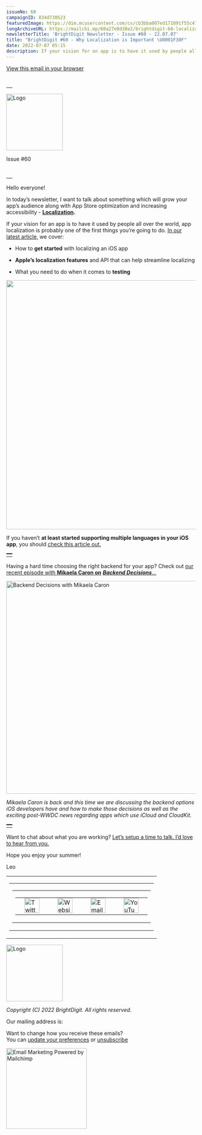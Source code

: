 ```yaml
---
issueNo: 60
campaignID: 834d730523
featuredImage: https://dim.mcusercontent.com/cs/cb3bba007ed171091f55c47f0/images/387ab57e-1361-f273-2355-a9720c0eaa45.jpg?w=1920&dpr=2
longArchiveURL: https://mailchi.mp/60a27e8d38e2/brightdigit-60-localization
newsletterTitle: 'BrightDigit Newsletter - Issue #60 - 22.07.07'
title: "BrightDigit #60 - Why Localization is Important \U0001F30F"
date: 2022-07-07 05:15
description: If your vision for an app is to have it used by people all over the world, app localization is probably one of the first things you're going to do.
---
```

<span class="mcnPreviewText"
style="display:none; font-size:0px; line-height:0px; max-height:0px; max-width:0px; opacity:0; overflow:hidden; visibility:hidden; mso-hide:all;">If
your vision for an app is to have it used by people all over the world,
app localization is probably one of the first things you’re going to
do.</span>

[View this email in your
browser](https://mailchi.mp/60a27e8d38e2/brightdigit-60-localization?e=%5BUNIQID%5D)

<table data-border="0" data-cellpadding="0" data-cellspacing="0"
width="100%" style="background-color:transparent" role="presentation">
<tbody>
<tr class="odd">
<td style="min-width: 100%; border-top: 20px solid transparent"
data-valign="top"></td>
</tr>
</tbody>
</table>

<img
src="https://dim.mcusercontent.com/cs/cb3bba007ed171091f55c47f0/images/e34cb9b8-208c-4e6c-a0e8-b7e407f037ab.png?w=150&amp;dpr=2"
style="width:150px;height:auto;max-width:100%;display:block" width="150"
alt="Logo" />

Issue \#60

<table data-border="0" data-cellpadding="0" data-cellspacing="0"
width="100%" style="background-color:transparent" role="presentation">
<tbody>
<tr class="odd">
<td style="min-width: 100%; border-top: 20px solid transparent"
data-valign="top"></td>
</tr>
</tbody>
</table>

Hello everyone!

In today’s newsletter, I want to talk about something which will grow
your app’s audience along with App Store optimization and increasing
accessibility -
[**Localization**](https://brightdigit.com/articles/ios-app-localization/)**.**

If your vision for an app is to have it used by people all over the
world, app localization is probably one of the first things you’re going
to do. [In our latest
article,](https://brightdigit.com/articles/ios-app-localization/) we
cover:

-   How to **get started** with localizing an iOS app

-   **Apple’s localization features** and API that can help streamline
    localizing

-   What you need to do when it comes to **testing**

<a href="https://brightdigit.com/articles/ios-app-localization/"
style="display:block" target="_blank"><img
src="https://dim.mcusercontent.com/cs/cb3bba007ed171091f55c47f0/images/387ab57e-1361-f273-2355-a9720c0eaa45.jpg?w=1920&amp;dpr=2"
style="border:0;width:660px;height:auto;max-width:100%;display:block"
role="presentation" width="660" /></a>

If you haven’t **at least started supporting multiple languages in your
iOS app**, you should [check this article
out.](https://brightdigit.com/articles/ios-app-localization/)

<table data-border="0" data-cellpadding="0" data-cellspacing="0"
width="100%" style="background-color:transparent" role="presentation">
<tbody>
<tr class="odd">
<td style="min-width: 100%; border-top: 2px solid #000000"
data-valign="top"></td>
</tr>
</tbody>
</table>

Having a hard time choosing the right backend for your app? Check out
[our recent episode with **Mikaela Caron
on**](https://youtu.be/_-k97s1ZPzE) *[**Backend
Decisions**…](https://youtu.be/_-k97s1ZPzE)*

<a href="https://youtu.be/_-k97s1ZPzE" style="display:block"
target="_blank"><img
src="https://dim.mcusercontent.com/cs/cb3bba007ed171091f55c47f0/video_thumbnails_new/9bb00c22aa1704a653bc5b6716fcfb43.png?w=564&amp;dpr=2"
style="border:0;width:564px;height:auto;max-width:100%;display:block"
width="564" alt="Backend Decisions with Mikaela Caron" /></a>

*Mikaela Caron is back and this time we are discussing the backend
options iOS developers have and how to make those decisions as well as
the exciting post-WWDC news regarding apps which use iCloud and
CloudKit.*

<table data-border="0" data-cellpadding="0" data-cellspacing="0"
width="100%" style="background-color:transparent" role="presentation">
<tbody>
<tr class="odd">
<td style="min-width: 100%; border-top: 2px solid #000000"
data-valign="top"></td>
</tr>
</tbody>
</table>

Want to chat about what you are working? [Let’s setup a time to talk.
I’d love to hear from you.](https://zcal.co/leogdion/consultation)

Hope you enjoy your summer!

Leo

<table data-align="center" data-border="0" data-cellpadding="0"
data-cellspacing="0" width="100%" role="presentation">
<colgroup>
<col style="width: 100%" />
</colgroup>
<tbody>
<tr class="odd mceRow">
<td
style="background-position: center; background-repeat: no-repeat; background-size: cover"
data-valign="top"><table data-border="0" data-cellpadding="0"
data-cellspacing="24" width="100%" style="table-layout:fixed"
role="presentation">
<tbody>
<tr class="odd">
<td colspan="12" class="mceColumn"
style="background-position: center; background-repeat: no-repeat; background-size: cover"
data-valign="top" width="100%"><table data-border="0"
data-cellpadding="0" data-cellspacing="0" width="100%"
role="presentation">
<colgroup>
<col style="width: 100%" />
</colgroup>
<tbody>
<tr class="odd">
<td class="mceSpacing-24" style="text-align: center;"
data-valign="top"><table class="mceClusterLayout" data-border="0"
data-cellpadding="0" data-cellspacing="0" width="" role="presentation">
<tbody>
<tr class="odd">
<td class="mobileClass-389"
style="padding-left: 24px; padding-top: 0; padding-right: 24px"
data-breakpoint="389" data-valign="top"><a
href="https://twitter.com/brightdigit" style="display:block"
target="_blank"><img
src="https://dim.mcusercontent.com/https/cdn-images.mailchimp.com%2Ficons%2Fsocial-block-v3%2Fblock-icons-v3%2Ftwitter-filled-dark-40.png?w=40&amp;dpr=2"
style="border:0;width:40px;height:auto;max-width:100%;display:block"
width="40" alt="Twitter icon" /></a></td>
<td class="mobileClass-389"
style="padding-left: 24px; padding-top: 0; padding-right: 24px"
data-breakpoint="389" data-valign="top"><a
href="https://brightdigit.com" style="display:block"
target="_blank"><img
src="https://dim.mcusercontent.com/https/cdn-images.mailchimp.com%2Ficons%2Fsocial-block-v3%2Fblock-icons-v3%2Fwebsite-filled-dark-40.png?w=40&amp;dpr=2"
style="border:0;width:40px;height:auto;max-width:100%;display:block"
width="40" alt="Website icon" /></a></td>
<td class="mobileClass-389"
style="padding-left: 24px; padding-top: 0; padding-right: 24px"
data-breakpoint="389" data-valign="top"><a
href="mailto:info@brightdigit.com" style="display:block"
target="_blank"><img
src="https://dim.mcusercontent.com/https/cdn-images.mailchimp.com%2Ficons%2Fsocial-block-v3%2Fblock-icons-v3%2Femail-filled-dark-40.png?w=40&amp;dpr=2"
style="border:0;width:40px;height:auto;max-width:100%;display:block"
width="40" alt="Email icon" /></a></td>
<td class="mobileClass-389"
style="padding-left: 24px; padding-top: 0; padding-right: 24px"
data-breakpoint="389" data-valign="top"><a
href="https://www.youtube.com/c/BrightdigitLLC" style="display:block"
target="_blank"><img
src="https://dim.mcusercontent.com/https/cdn-images.mailchimp.com%2Ficons%2Fsocial-block-v3%2Fblock-icons-v3%2Fyoutube-filled-dark-40.png?w=40&amp;dpr=2"
style="border:0;width:40px;height:auto;max-width:100%;display:block"
width="40" alt="YouTube icon" /></a></td>
</tr>
</tbody>
</table></td>
</tr>
</tbody>
</table></td>
</tr>
</tbody>
</table></td>
</tr>
</tbody>
</table>

<img
src="https://dim.mcusercontent.com/cs/cb3bba007ed171091f55c47f0/images/e34cb9b8-208c-4e6c-a0e8-b7e407f037ab.png?w=150&amp;dpr=2"
style="width:150px;height:auto;max-width:100%;display:block" width="150"
alt="Logo" />

*Copyright (C) 2022 BrightDigit. All rights reserved.*  
  
  
Our mailing address is:  
  
  
Want to change how you receive these emails?  
You can [update your
preferences](https://brightdigit.us12.list-manage.com/profile?u=cb3bba007ed171091f55c47f0&id=584d0d5c40&e=%5BUNIQID%5D&c=834d730523)
or
[unsubscribe](https://brightdigit.us12.list-manage.com/unsubscribe?u=cb3bba007ed171091f55c47f0&id=584d0d5c40&e=%5BUNIQID%5D&c=834d730523)  
  
[<img
src="https://cdn-images.mailchimp.com/monkey_rewards/MC_MonkeyReward_26.png"
title="Mailchimp Email Marketing" data-border="0"
style="max-width: 100%; height: auto;" width="214" height="56"
alt="Email Marketing Powered by Mailchimp" />](http://www.mailchimp.com/email-referral/?utm_source=freemium_newsletter&utm_medium=email&utm_campaign=referral_marketing&aid=cb3bba007ed171091f55c47f0&afl=1)
